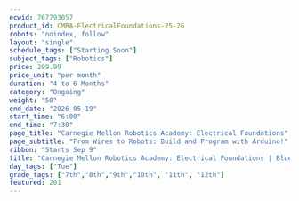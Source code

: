 ```yaml
---
ecwid: 767793057
product_id: CMRA-ElectricalFoundations-25-26
robots: "noindex, follow"
layout: "single"
schedule_tags: ["Starting Soon"]
subject_tags: ["Robotics"]
price: 299.99
price_unit: "per month"
duration: "4 to 6 Months"
category: "Ongoing"
weight: "50"
end_date: "2026-05-19"
start_time: "6:00"
end_time: "7:30"
page_title: "Carnegie Mellon Robotics Academy: Electrical Foundations"
page_subtitle: "From Wires to Robots: Build and Program with Arduino!"
ribbon: "Starts Sep 9"
title: "Carnegie Mellon Robotics Academy: Electrical Foundations | Blue Ridge Boost"
day_tags: ["Tue"]
grade_tags: ["7th","8th","9th","10th", "11th", "12th"]
featured: 201
---
```


